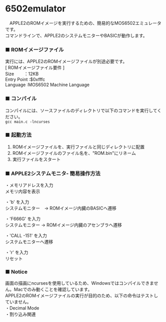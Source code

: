 # 6502emulator

　APPLE2のROMイメージを実行するための、簡易的なMOS6502エミュレータです。  
 コマンドラインで、APPLE2のシステムモニターやBASICが動作します。
 
 ### ■ ROMイメージファイル
 
   実行には、APPLE2のROMイメージファイルが別途必要です。  
[ ROMイメージファイル要件 ]  
    Size    　　：12KB  
    Entry Point :$0xfffc  
    Language    :MOS6502 Machine Language  
 
 ### ■ コンパイル
 
   コンパイルには、ソースファイルのディレクトリで以下のコマンドを実行してください。  
```gcc main.c -lncurses```  

 ### ■ 起動方法
 
   1. ROMイメージファイルを、実行ファイルと同じディレクトリに配置
   2. ROMイメージファイルのファイル名を、"ROM.bin"にリネーム
   3. 実行ファイルをスタート
 
 
 ### ■ APPLE2システムモニタ- 簡易操作方法
 
   ・メモリアドレスを入力  
     メモリ内容を表示  
     
   ・'b' を入力  
     システムモニター　→ ROMイメージ内臓のBASICへ遷移  
     
   ・'F666G' を入力  
     システムモニター  → ROMイメージ内臓のアセンブラへ遷移  
     
   ・'CALL -151' を入力  
     システムモニターへ遷移  
     
   ・'r' を入力  
     リセット    


 ### ■ Notice
   画面の描画にncursesを使用しているため、Windowsではコンパイルできません。Macでのみ動くことを確認しています。  
   APPLE2のROMイメージファイルの実行が目的のため、以下の命令はテストしていません。  
   ・Decimal Mode  
   ・割り込み関連  
